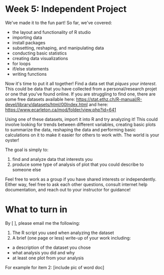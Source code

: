 # Week 5: Independent Project #

We've made it to the fun part! So far, we've covered:

- the layout and functionality of R studio
- importing data
- install packages
- subsetting, reshaping, and manipulating data
- conducting basic statistics
- creating data visualizations
- for loops
- if/else statements
- writing functions

Now it's time to put it all together! Find a data set that *piques your interest*. 
This could be data that you have collected from a personal/research projet or one that you've found online. 
If you are struggling to find one, there are some free datasets available here:
https://stat.ethz.ch/R-manual/R-devel/library/datasets/html/00Index.html
and here:
https://www.ecarleton.ca/mod/folder/view.php?id=641

Using one of these datasets, import it into R and try analyzing it! This could involve looking for trends between different variables,
creating basic plots to summarize the data, reshaping the data and performing basic calculations on it to make it easier for others to work with.
The world is your oyster!

The goal is simply to:
1) find and analyze data that interests you
2) produce some type of analysis of plot that you could describe to someone else

Feel free to work as a group if you have shared interests or independently. Either way, feel free to ask each other questions, consult internet help documentation, and reach out to your instructor for guidance!

# What to turn in #

By [ ], please email me the following:

1) The R script you used when analyzing the dataset
2) A brief (one page or less) write-up of your work including:
- a description of the dataset you chose
- what analysis you did and why
- at least one plot from your analysis

For example for item 2:
[include pic of word doc]



